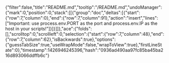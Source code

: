 {"filter":false,"title":"README.md","tooltip":"/README.md","undoManager":{"mark":0,"position":0,"stack":[[{"group":"doc","deltas":[{"start":{"row":7,"column":0},"end":{"row":7,"column":91},"action":"insert","lines":["Important: use process.env.PORT as the port and process.env.IP as the host in your scripts!"]}]}]]},"ace":{"folds":[],"scrolltop":0,"scrollleft":0,"selection":{"start":{"row":7,"column":48},"end":{"row":7,"column":62},"isBackwards":true},"options":{"guessTabSize":true,"useWrapMode":false,"wrapToView":true},"firstLineState":0},"timestamp":1426946245396,"hash":"0936ad490aa97fc85ba45ba216d893066ddffb6c"}